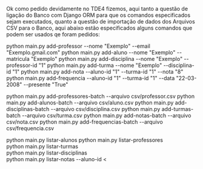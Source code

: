 Ok como pedido devidamente no TDE4 fizemos, aqui tanto a questão de ligação do Banco com Django ORM para que os comandos especificados sejam executados, quanto a questão de importação de dados dos Arquivos CSV para o Banco, aqui abaixo estão especificados alguns comandos que podem ser usados qe foram pedidos:

python main.py add-professor --nome "Exemplo" --email "Exemplo.gmail.com"
python main.py add-aluno --nome "Exemplo" --matricula "Exemplo"
python main.py add-disciplina --nome "Exemplo" --professor-id "1"
python main.py add-turma --nome "Exemplo" --disciplina-id "1"
python main.py add-nota --aluno-id "1" --turma-id "1" --nota "8"
python main.py add-frequencia --aluno-id "1" --turma-id "1" --data "22-03-2008" --presente
"True"

python main.py add-professores-batch --arquivo csv/professor.csv
python main.py add-alunos-batch --arquivo csv/aluno.csv
python main.py add-disciplinas-batch --arquivo csv/disciplina.csv
python main.py add-turmas-batch --arquivo csv/turma.csv
python main.py add-notas-batch --arquivo csv/nota.csv
python main.py add-frequencias-batch --arquivo csv/frequencia.csv

python main.py listar-alunos 
python main.py listar-professores  
python main.py listar-turmas  
python main.py listar-disciplinas  
python main.py listar-notas --aluno-id < 
